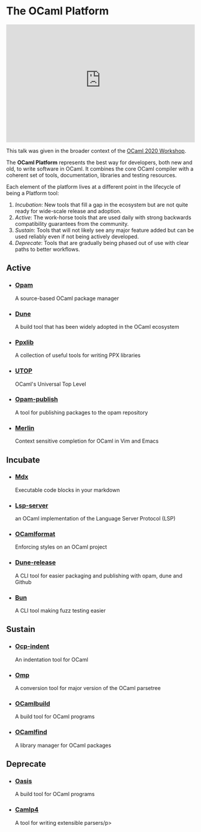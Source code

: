 <!-- ((! set title OCaml Platform !)) ((! set platform !)) -->
<!-- ((! set nobreadcrumb !)) -->

<div class="container">
    <h1>The OCaml Platform</h1>
    <div class="row">
        <div id="platform-logo" class="span6">
            <iframe title="State of the OCaml Platform 2020" width="100%" height="315" src="https://www.youtube-nocookie.com/embed/E8T_4zqWmq8" frameborder="0" allow="accelerometer; autoplay; clipboard-write; encrypted-media; gyroscope; picture-in-picture" allowfullscreen></iframe>
            <p>This talk was given in the broader context of the <a href="/meetings/ocaml/2020/">OCaml 2020 Workshop</a>.</p>
        </div>
        <section id="platform-leader" class="span6">
            <p>The <strong>OCaml Platform</strong> represents the best way for developers, both new and old, to write software in OCaml. It combines the core OCaml compiler with a coherent set of tools, documentation, libraries and testing resources. </p>
            <p>Each element of the platform lives at a different point in the lifecycle of being a Platform tool:</p>
            <ol>
                <li><em>Incubation</em>: New tools that fill a gap in the ecosystem but are not quite ready for wide-scale release and adoption.</li>
                <li><em>Active</em>: The work-horse tools that are used daily with strong backwards compatibility guarantees from the community.</li>
                <li><em>Sustain</em>: Tools that will not likely see any major feature added but can be used reliably even if not being actively developed.</li>
                <li><em>Deprecate</em>: Tools that are gradually being phased out of use with clear paths to better workflows.</li>
            </ol>
        </section>
    </div>
    <div class="row">
        <section class="span6 condensed">
            <h1 class="ruled">Active</h1>
            <ul class="news-feed">
                <li>
                    <article>
                        <h1><a href="https://opam.ocaml.org/"target="_blank">Opam</a></h1>
                        <p>A source-based OCaml package manager</p>
                    </article>
                </li>
                <li>
                    <article>
                        <h1><a href="https://github.com/ocaml/dune"target="_blank">Dune</a></h1>
                        <p>A build tool that has been widely adopted in the OCaml ecosystem</p>
                    </article>
                </li>
                <li>
                    <article>
                        <h1><a href="https://github.com/ocaml-ppx/ppxlib"target="_blank">Ppxlib</a></h1>
                        <p>A collection of useful tools for writing PPX libraries</p>
                    </article>
                </li>
                <li>
                    <article>
                        <h1><a href="https://github.com/ocaml-community/utop"target="_blank">UTOP</a></h1>
                        <p>OCaml's Universal Top Level</p>
                    </article>
                </li>
                <li>
                    <article>
                        <h1><a href="https://github.com/ocaml-opam/opam-publish"target="_blank">Opam-publish</a></h1>
                        <p>A tool for publishing packages to the opam repository</p>
                    </article>
                </li>
                <li>
                    <article>
                        <h1><a href="https://github.com/ocaml/merlin"target="_blank">Merlin</a></h1>
                        <p>Context sensitive completion for OCaml in Vim and Emacs</p>
                    </article>
                </li>
            </ul>
        </section>
        <section class="span6 condensed">
            <h1 class="ruled">Incubate</h1>
            <ul class="news-feed">
                <li>
                    <article>
                        <h1><a href="https://github.com/realworldocaml/mdx"target="_blank">Mdx</a></h1>
                        <p>Executable code blocks in your markdown</p>
                    </article>
                </li>
                <li>
                    <article>
                        <h1><a href="https://github.com/ocaml/ocaml-lsp"target="_blank">Lsp-server</a></h1>
                        <p>an OCaml implementation of the Language Server Protocol (LSP)</p>
                    </article>
                </li>
                <li>
                    <article>
                        <h1><a href="https://github.com/ocaml-ppx/ocamlformat"target="_blank">OCamlformat</a></h1>
                        <p>Enforcing styles on an OCaml project</p>
                    </article>
                </li>
                <li>
                    <article>
                        <h1><a href="https://github.com/ocamllabs/dune-release"target="_blank">Dune-release</a></h1>
                        <p>A CLI tool for easier packaging and publishing with opam, dune and Github</p>
                    </article>
                </li>
                <li>
                    <article>
                        <h1><a href="https://github.com/yomimono/ocaml-bun"target="_blank">Bun</a></h1>
                        <p>A CLI tool making fuzz testing easier</p>
                    </article>
                </li>
            </ul>
        </section>
    </div>
    <div class="row">
        <section class="span6 condensed">
            <h1 class="ruled">Sustain</h1>
            <ul class="news-feed">
                <li>
                    <article>
                        <h1><a href="https://github.com/OCamlPro/ocp-indent"target="_blank">Ocp-indent</a></h1>
                        <p>An indentation tool for OCaml</p>
                    </article>
                </li>
                <li>
                    <article>
                        <h1><a href="https://github.com/OCamlPro/ocp-indent"target="_blank">Omp</a></h1>
                        <p>A conversion tool for major version of the OCaml parsetree</p>
                    </article>
                </li>
                <li>
                    <article>
                        <h1><a href="https://github.com/ocaml-ppx/ocaml-migrate-parsetree"target="_blank">OCamlbuild</a></h1>
                        <p>A build tool for OCaml programs</p>
                    </article>
                </li>
                <li>
                    <article>
                        <h1><a href="https://github.com/ocaml-ppx/ocaml-migrate-parsetree"target="_blank">OCamlfind</a></h1>
                        <p>A library manager for OCaml packages</p>
                    </article>
                </li>
            </ul>
        </section>
        <section class="span6 condensed">
            <h1 class="ruled">Deprecate</h1>
            <ul class="news-feed">
                <li>
                    <article>
                        <h1><a href="https://github.com/ocaml-ppx/ocaml-migrate-parsetree"target="_blank">Oasis</a></h1>
                        <p>A build tool for OCaml programs</p>
                    </article>
                </li>
                <li>
                    <article>
                        <h1><a href="https://github.com/ocaml-ppx/ocaml-migrate-parsetree"target="_blank">Camlp4</a></h1>
                        <p>A tool for writing extensible parsers/p>
                    </article>
                </li>
            </ul>
        </section>
    </div>
</div>

